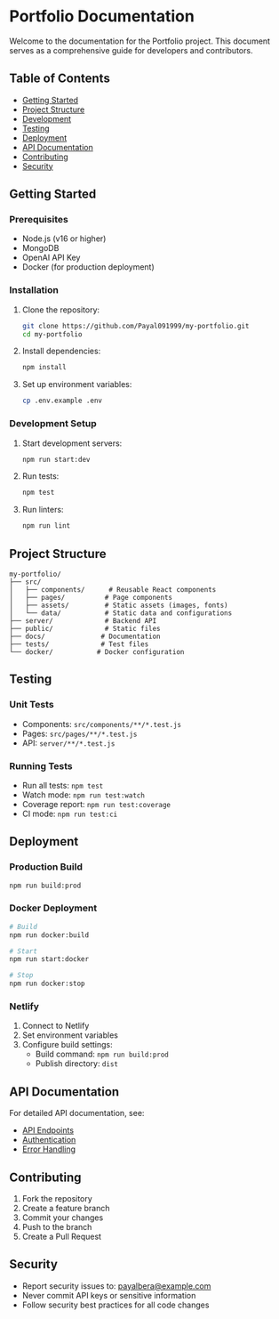 # Portfolio Documentation

Welcome to the documentation for the Portfolio project. This document serves as a comprehensive guide for developers and contributors.

## Table of Contents

- [Getting Started](#getting-started)
- [Project Structure](#project-structure)
- [Development](#development)
- [Testing](#testing)
- [Deployment](#deployment)
- [API Documentation](#api-documentation)
- [Contributing](#contributing)
- [Security](#security)

## Getting Started

### Prerequisites

- Node.js (v16 or higher)
- MongoDB
- OpenAI API Key
- Docker (for production deployment)

### Installation

1. Clone the repository:
   ```bash
   git clone https://github.com/Payal091999/my-portfolio.git
   cd my-portfolio
   ```

2. Install dependencies:
   ```bash
   npm install
   ```

3. Set up environment variables:
   ```bash
   cp .env.example .env
   ```

### Development Setup

1. Start development servers:
   ```bash
   npm run start:dev
   ```

2. Run tests:
   ```bash
   npm test
   ```

3. Run linters:
   ```bash
   npm run lint
   ```

## Project Structure

```
my-portfolio/
├── src/
│   ├── components/      # Reusable React components
│   ├── pages/          # Page components
│   ├── assets/         # Static assets (images, fonts)
│   └── data/           # Static data and configurations
├── server/             # Backend API
├── public/             # Static files
├── docs/              # Documentation
├── tests/             # Test files
└── docker/           # Docker configuration
```

## Testing

### Unit Tests

- Components: `src/components/**/*.test.js`
- Pages: `src/pages/**/*.test.js`
- API: `server/**/*.test.js`

### Running Tests

- Run all tests: `npm test`
- Watch mode: `npm run test:watch`
- Coverage report: `npm run test:coverage`
- CI mode: `npm run test:ci`

## Deployment

### Production Build

```bash
npm run build:prod
```

### Docker Deployment

```bash
# Build
npm run docker:build

# Start
npm run start:docker

# Stop
npm run docker:stop
```

### Netlify

1. Connect to Netlify
2. Set environment variables
3. Configure build settings:
   - Build command: `npm run build:prod`
   - Publish directory: `dist`

## API Documentation

For detailed API documentation, see:
- [API Endpoints](docs/api/endpoints.md)
- [Authentication](docs/api/auth.md)
- [Error Handling](docs/api/errors.md)

## Contributing

1. Fork the repository
2. Create a feature branch
3. Commit your changes
4. Push to the branch
5. Create a Pull Request

## Security

- Report security issues to: payalbera@example.com
- Never commit API keys or sensitive information
- Follow security best practices for all code changes
